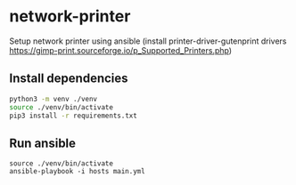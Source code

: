 # network-printer
Setup network printer using ansible (install printer-driver-gutenprint drivers https://gimp-print.sourceforge.io/p_Supported_Printers.php)

## Install dependencies

```bash
python3 -m venv ./venv
source ./venv/bin/activate
pip3 install -r requirements.txt
```

## Run ansible

```
source ./venv/bin/activate
ansible-playbook -i hosts main.yml
```